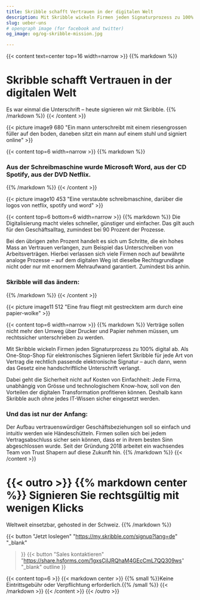 ```yaml
---
title: Skribble schafft Vertrauen in der digitalen Welt
description: Mit Skribble wickeln Firmen jeden Signaturprozess zu 100% digital ab. Als One-Stop-Shop für elektronisches Signieren liefert Skribble für jede Art von Vertrag die rechtlich passende elektronische Signatur.
slug: ueber-uns
# opengraph image (for facebook and twitter)
og_image: og/og-skribble-mission.jpg

---
```


{{< content text=center top=16 width=narrow >}}
{{% markdown %}}
# Skribble schafft Vertrauen in der digitalen Welt
Es war einmal die Unterschrift &ndash; heute signieren wir mit Skribble.
{{% /markdown %}}
{{< /content >}}

{{< picture image9 680 "Ein mann unterschreibt mit einem riesengrossen füller auf den boden, daneben sitzt ein mann auf einem stuhl und signiert online" >}}

{{< content top=6 width=narrow >}}
{{% markdown %}}
### Aus der Schreibmaschine wurde Microsoft Word, aus der CD Spotify, aus der DVD Netflix.
{{% /markdown %}}
{{< /content >}}

{{< picture image10 453 "Eine verstaubte schreibmaschine, darüber die logos von netflix, spotify und word" >}}

{{< content top=6 bottom=6 width=narrow >}}
{{% markdown %}}
Die Digitalisierung macht vieles schneller, günstiger und einfacher. Das gilt auch für den Geschäftsalltag, zumindest bei 90 Prozent der Prozesse.

Bei den übrigen zehn Prozent handelt es sich um Schritte, die ein hohes Mass an Vertrauen verlangen, zum Beispiel das Unterschreiben von Arbeitsverträgen. Hierbei verlassen sich viele Firmen noch auf bewährte analoge Prozesse &ndash; auf dem digitalen Weg ist dieselbe Rechtsgrundlage nicht oder nur mit enormem Mehraufwand garantiert. Zumindest bis anhin.

### Skribble will das ändern:
{{% /markdown %}}
{{< /content >}}

{{< picture image11 512 "Eine frau fliegt mit gestrecktem arm durch eine papier-wolke" >}}

{{< content top=6 width=narrow >}}
{{% markdown %}}
Verträge sollen nicht mehr den Umweg über Drucker und Papier nehmen müssen, um rechtssicher unterschrieben zu werden.

Mit Skribble wickeln Firmen jeden Signaturprozess zu 100% digital ab. Als One-Stop-Shop für elektronisches Signieren liefert Skribble für jede Art von Vertrag die rechtlich passende elektronische Signatur – auch dann, wenn das Gesetz eine handschriftliche Unterschrift verlangt.  

Dabei geht die Sicherheit nicht auf Kosten von Einfachheit: Jede Firma, unabhängig von Grösse und technologischem Know-how, soll von den Vorteilen der digitalen Transformation profitieren können. Deshalb kann Skribble auch ohne jedes IT-Wissen sicher eingesetzt werden.

### Und das ist nur der Anfang:
Der Aufbau vertrauenswürdiger Geschäftsbeziehungen soll so einfach und intuitiv werden wie Händeschütteln. Firmen sollen sich bei jedem Vertragsabschluss sicher sein können, dass er in ihrem besten Sinn abgeschlossen wurde. Seit der Gründung 2018 arbeitet ein wachsendes Team von Trust Shapern auf diese Zukunft hin.
{{% /markdown %}}
{{< /content >}}

[//]: # (--------------------------------------------------------------------------------------------------------------)

{{< outro >}}
{{% markdown center %}}
Signieren Sie rechtsgültig 
mit wenigen Klicks
===============
Weltweit einsetzbar, gehosted in der Schweiz.
{{% /markdown %}}

{{< button
  "Jetzt loslegen"
  "https://my.skribble.com/signup?lang=de"
  "_blank"
>}}
{{< button
  "Sales kontaktieren"
  "https://share.hsforms.com/1gxsCjIJRQhaM4GEcCmL7QQ309ws"
  "_blank"
  outline
>}}

{{< content top=6 >}}
{{< markdown center >}}
{{% small %}}Keine Eintrittsgebühr oder Verpflichtung erforderlich.{{% /small %}} 
{{< /markdown >}}
{{< /content >}}
{{< /outro >}}
